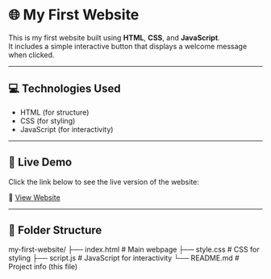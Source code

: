 # 🌐 My First Website

This is my first website built using **HTML**, **CSS**, and **JavaScript**.  
It includes a simple interactive button that displays a welcome message when clicked.

----------------

## 💻 Technologies Used
- HTML (for structure)
- CSS (for styling)
- JavaScript (for interactivity)

-----------------

## 🚀 Live Demo
Click the link below to see the live version of the website:

🔗 [View Website](https://peppy-entremet-a13f51.netlify.app/)

------------------

## 📁 Folder Structure
my-first-website/
├── index.html # Main webpage
├── style.css # CSS for styling
├── script.js # JavaScript for interactivity
└── README.md # Project info (this file)
